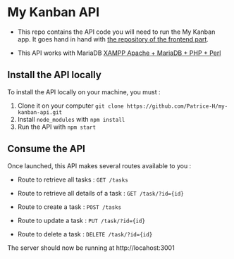 # My Kanban API

- This repo contains the API code you will need to run the My Kanban app.
  It goes hand in hand with [the repository of the frontend part](https://github.com/Patrice-H/MyKanban.git).

- This API works with MariaDB [XAMPP Apache + MariaDB + PHP + Perl](https://www.apachefriends.org/fr/index.html)

## Install the API locally

To install the API locally on your machine, you must :

1. Clone it on your computer `git clone https://github.com/Patrice-H/my-kanban-api.git`
2. Install `node_modules` with `npm install`
3. Run the API with `npm start`

## Consume the API

Once launched, this API makes several routes available to you :

- Route to retrieve all tasks :
  `GET /tasks`

- Route to retrieve all details of a task :
  `GET /task/?id={id}`

- Route to create a task :
  `POST /tasks`

- Route to update a task :
  `PUT /task/?id={id}`

- Route to delete a task :
  `DELETE /task/?id={id}`

The server should now be running at http://locahost:3001
